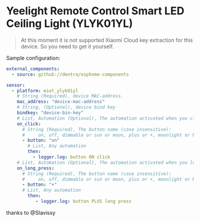 # Yeelight Remote Control Smart LED Ceiling Light (YLYK01YL)

> At this moment it is not supported Xiaomi Cloud key extraction for this device. So you need to get it yourself.

Sample configuration:
```yaml
external_components:
  - source: github://dentra/esphome-components

sensor:
  - platform: miot_ylyk01yl
    # String (Required), device MAC-address.
    mac_address: "device-mac-address"
    # String, (Optional), device bind key
    bindkey: "device-bin-key"
    # List, Automation (Optional), The automation activated when you clicked specified button
    on_click:
      # String (Required), The button name (case insensitive):
      #     on, off, dimmable or sun or moon, plus or +, moonlight or M, minus or -
      - button: "on"
        # List, Any automation
        then:
          - logger.log: button ON click
    # List, Automation (Optional), The automation activated when you log pressed specified button
    on_long_press:
      # String (Required), The button name (case insensitive):
      #     on, off, dimmable or sun or moon, plus or +, moonlight or M, minus or -
      - button: "+"
      # List, Any automation
        then:
           - logger.log: button PLUS long press

```

thanks to @Slavissy
